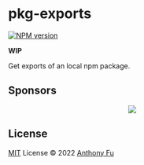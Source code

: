 # pkg-exports

[![NPM version](https://img.shields.io/npm/v/pkg-exports?color=a1b858&label=)](https://www.npmjs.com/package/pkg-exports)

**WIP**

Get exports of an local npm package.

## Sponsors

<p align="center">
  <a href="https://cdn.jsdelivr.net/gh/antfu/static/sponsors.svg">
    <img src='https://cdn.jsdelivr.net/gh/antfu/static/sponsors.svg'/>
  </a>
</p>

## License

[MIT](./LICENSE) License © 2022 [Anthony Fu](https://github.com/antfu)
